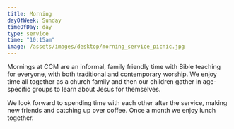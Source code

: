 ```yaml
---
title: Morning
dayOfWeek: Sunday
timeOfDay: day
type: service
time: "10:15am"
image: /assets/images/desktop/morning_service_picnic.jpg
---
```

Mornings at CCM are an informal, family friendly time with Bible teaching for everyone, with both traditional and contemporary worship. We enjoy time all together as a church family and then our children gather in age-specific groups to learn about Jesus for themselves.

We look forward to spending time with each other after the service, making new friends and catching up over coffee. Once a month we enjoy lunch together.
